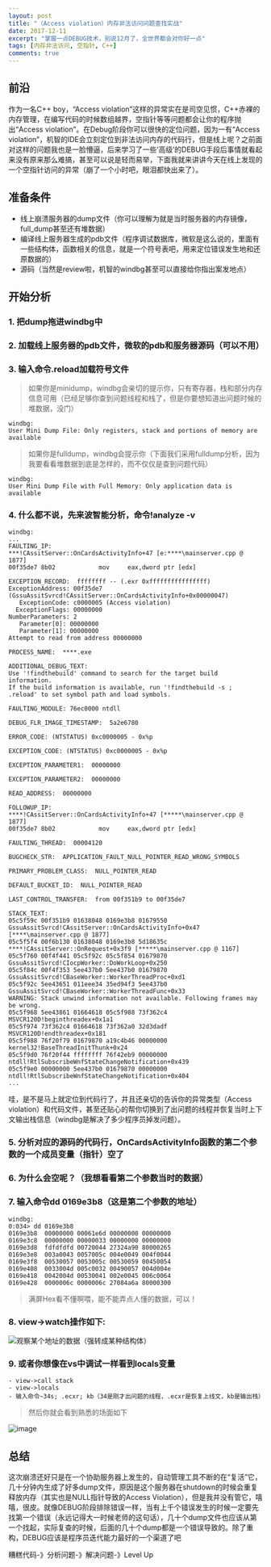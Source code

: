 ```yaml
---
layout: post
title: "（Access violation）内存非法访问问题查找实战"
date: 2017-12-11
excerpt: "掌握一点DEBUG技术，别说12月了，全世界都会对你好一点"
tags: [内存非法访问, 空指针, C++]
comments: true
---
```


## 前沿
作为一名C++ boy，“Access violation”这样的异常实在是司空见惯，C++赤裸的内存管理，在编写代码的时候数组越界，空指针等等问题都会让你的程序抛出“Access violation”。在Debug阶段你可以很快的定位问题，因为一有“Access violation”，机智的IDE会立刻定位到非法访问内存的代码行，但是线上呢？之前面对这样的问题我也是一脸懵逼，后来学习了一些‘高级’的DEBUG手段后事情就看起来没有原来那么难搞，甚至可以说是轻而易举，下面我就来讲讲今天在线上发现的一个空指针访问的异常（崩了一个小时吧，眼泪都快出来了）。

## 准备条件
- 线上崩溃服务器的dump文件（你可以理解为就是当时服务器的内存镜像，full_dump甚至还有堆数据）
- 编译线上服务器生成的pdb文件（程序调试数据库，微软是这么说的，里面有一些结构体，函数相关的信息，就是一个符号表吧，用来定位错误发生地和还原数据的）
- 源码（当然是review啦，机智的windbg甚至可以直接给你指出案发地点）

## 开始分析
### 1. 把dump拖进windbg中
### 2. 加载线上服务器的pdb文件，微软的pdb和服务器源码（可以不用）
### 3. 输入命令.reload加载符号文件

> 如果你是minidump，windbg会亲切的提示你，只有寄存器，栈和部分内存信息可用（已经足够你查到问题线程和栈了，但是你要想知道出问题时候的堆数据，没门）

```
windbg:
User Mini Dump File: Only registers, stack and portions of memory are available
```
> 如果你是fulldump，windbg会提示你（下面我们采用fulldump分析，因为我要看看堆数据到底是怎样的，而不仅仅是查到问题代码）

```
windbg:
User Mini Dump File with Full Memory: Only application data is available
```
### 4. 什么都不说，先来波智能分析，命令!analyze -v

```
windbg:
...
FAULTING_IP: 
***!CAssitServer::OnCardsActivityInfo+47 [e:****\mainserver.cpp @ 1877]
00f35de7 8b02            mov     eax,dword ptr [edx]

EXCEPTION_RECORD:  ffffffff -- (.exr 0xffffffffffffffff)
ExceptionAddress: 00f35de7 (GssuAssitSvrcd!CAssitServer::OnCardsActivityInfo+0x00000047)
   ExceptionCode: c0000005 (Access violation)
  ExceptionFlags: 00000000
NumberParameters: 2
   Parameter[0]: 00000000
   Parameter[1]: 00000000
Attempt to read from address 00000000

PROCESS_NAME:  ****.exe

ADDITIONAL_DEBUG_TEXT:  
Use '!findthebuild' command to search for the target build information.
If the build information is available, run '!findthebuild -s ; .reload' to set symbol path and load symbols.

FAULTING_MODULE: 76ec0000 ntdll

DEBUG_FLR_IMAGE_TIMESTAMP:  5a2e6780

ERROR_CODE: (NTSTATUS) 0xc0000005 - 0x%p

EXCEPTION_CODE: (NTSTATUS) 0xc0000005 - 0x%p

EXCEPTION_PARAMETER1:  00000000

EXCEPTION_PARAMETER2:  00000000

READ_ADDRESS:  00000000 

FOLLOWUP_IP: 
****!CAssitServer::OnCardsActivityInfo+47 [*****\mainserver.cpp @ 1877]
00f35de7 8b02            mov     eax,dword ptr [edx]

FAULTING_THREAD:  00004120

BUGCHECK_STR:  APPLICATION_FAULT_NULL_POINTER_READ_WRONG_SYMBOLS

PRIMARY_PROBLEM_CLASS:  NULL_POINTER_READ

DEFAULT_BUCKET_ID:  NULL_POINTER_READ

LAST_CONTROL_TRANSFER:  from 00f351b9 to 00f35de7

STACK_TEXT:  
05c5f59c 00f351b9 01638048 0169e3b8 01679550 GssuAssitSvrcd!CAssitServer::OnCardsActivityInfo+0x47 [****\mainserver.cpp @ 1877]
05c5f5f4 00f6b130 01638048 0169e3b8 5d18635c ****!CAssitServer::OnRequest+0x3f9 [*****\mainserver.cpp @ 1167]
05c5f760 00f4f441 05c5f92c 05c5f854 01679870 GssuAssitSvrcd!CIocpWorker::DoWorkLoop+0x250
05c5f84c 00f4f353 5ee437b0 5ee437b0 01679870 GssuAssitSvrcd!CBaseWorker::WorkerThreadProc+0xd1
05c5f92c 5ee43651 011eee34 35ed94f3 5ee437b0 GssuAssitSvrcd!CBaseWorker::WorkerThreadFunc+0x33
WARNING: Stack unwind information not available. Following frames may be wrong.
05c5f968 5ee43861 01664618 05c5f988 73f362c4 MSVCR120D!beginthreadex+0x1a1
05c5f974 73f362c4 01664618 73f362a0 32d3dadf MSVCR120D!endthreadex+0x181
05c5f988 76f20f79 01679870 a19c4b46 00000000 kernel32!BaseThreadInitThunk+0x24
05c5f9d0 76f20f44 ffffffff 76f42eb9 00000000 ntdll!RtlSubscribeWnfStateChangeNotification+0x439
05c5f9e0 00000000 5ee437b0 01679870 00000000 ntdll!RtlSubscribeWnfStateChangeNotification+0x404
...
```
哇，是不是马上就定位到代码行了，并且还亲切的告诉你的异常类型（Access violation）和代码文件，甚至还贴心的帮你切换到了出问题的线程并恢复当时上下文输出栈信息（windbg是解决了多少程序员掉发问题）。
### 5. 分析对应的源码的代码行，OnCardsActivityInfo函数的第二个参数的一个成员变量（指针）空了
### 6. 为什么会空呢？（我想看看第二个参数当时的数据）
### 7. 输入命令dd 0169e3b8（这是第二个参数的地址）

```
windbg:
0:034> dd 0169e3b8
0169e3b8  00000000 00061e6d 00000000 00000000
0169e3c8  00000000 00000033 00000000 00000000
0169e3d8  fdfdfdfd 00720044 27324a90 80000265
0169e3e8  003a0043 0057005c 004e0049 004f0044
0169e3f8  00530057 0053005c 00530059 00450054
0169e408  0033004d 005c0032 00490057 004d004e
0169e418  0042004d 00530041 002e0045 006c0064
0169e428  0000006c 0000006c 27084a6a 80000300
```
> 满屏Hex看不懂啊喂，能不能弄点人懂的数据，可以！

### 8. view->watch操作如下:

![观察某个地址的数据（强转成某种结构体）](http://blog.externie.com/assets/img/post/accessviolation/1.png)

### 9. 或者你想像在vs中调试一样看到locals变量
    - view->call stack
    - view->locals
    - 输入命令~34s; .ecxr; kb（34是刚才出问题的线程，.ecxr是恢复上线文，kb是输出栈）

> 然后你就会看到熟悉的场面如下

![image](http://blog.externie.com/assets/img/post/accessviolation/2.png)

## 总结
这次崩溃还好只是在一个协助服务器上发生的，自动管理工具不断的在“复活”它，几十分钟内生成了好多dump文件，原因是这个服务器在shutdown的时候会重复释放内存（其实也是NULL指针导致的Access Violation），但是我并没有管它，嘻嘻，很皮。就像DEBUG阶段排除错误一样，当有上千个错误发生的时候一定要先找第一个错误（永远记得大一时候老师的这句话），几十个dump文件也应该从第一个找起，实际复查的时候，后面的几十个dump都是一个错误导致的。除了重构，DEBUG应该是程序员迭代能力最好的一个渠道了吧

糟糕代码-》分析问题-》解决问题-》Level Up
